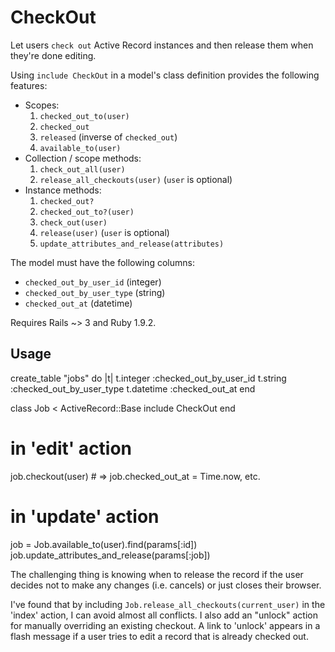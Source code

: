 CheckOut
============

Let users `check out` Active Record instances and then release them when they're done editing.

Using `include CheckOut` in a model's class definition provides the following features:

  * Scopes:
    1. `checked_out_to(user)`
    2. `checked_out`
    3. `released` (inverse of `checked_out`)
    4. `available_to(user)`
  * Collection / scope methods:
    1. `check_out_all(user)`
    2. `release_all_checkouts(user)` (`user` is optional)
  * Instance methods:
    1. `checked_out?`
    2. `checked_out_to?(user)`
    3. `check_out(user)`
    4. `release(user)` (`user` is optional)
    5. `update_attributes_and_release(attributes)`

The model must have the following columns:

  * `checked_out_by_user_id` (integer)
  * `checked_out_by_user_type` (string)
  * `checked_out_at` (datetime)

Requires Rails ~> 3 and Ruby 1.9.2.

Usage
-----

  create_table "jobs" do |t|
    t.integer :checked_out_by_user_id
    t.string :checked_out_by_user_type
    t.datetime :checked_out_at
  end
  
  class Job < ActiveRecord::Base
    include CheckOut
  end
  
  # in 'edit' action
  
  job.checkout(user) # => job.checked_out_at = Time.now, etc.
  
  # in 'update' action
  
  job = Job.available_to(user).find(params[:id])
  job.update_attributes_and_release(params[:job])
  
The challenging thing is knowing when to release the record if the user decides not to make any changes (i.e. cancels) or just closes their browser.

I've found that by including `Job.release_all_checkouts(current_user)` in the 'index' action, I can avoid almost all conflicts. I also add an "unlock" action for manually overriding an existing checkout. A link to 'unlock' appears in a flash message if a user tries to edit a record that is already checked out.